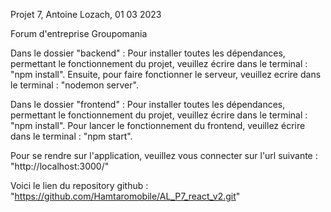 Projet 7, Antoine Lozach, 01 03 2023

Forum d'entreprise Groupomania

Dans le dossier "backend" :
Pour installer toutes les dépendances, permettant le fonctionnement du projet, veuillez écrire dans le terminal : "npm install".
Ensuite, pour faire fonctionner le serveur, veuillez ecrire dans le terminal : "nodemon server".

Dans le dossier "frontend" :
Pour installer toutes les dépendances, permettant le fonctionnement du projet, veuillez écrire dans le terminal : "npm install".
Pour lancer le fonctionnement du frontend, veuillez écrire dans le terminal : "npm start".

Pour se rendre sur l'application, veuillez vous connecter sur l'url suivante : "http://localhost:3000/"

Voici le lien du repository github : "https://github.com/Hamtaromobile/AL_P7_react_v2.git"
